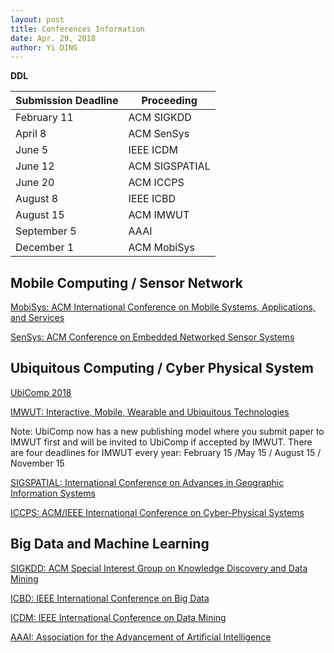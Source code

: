 ```yaml
---
layout: post
title: Conferences Information
date: Apr. 29, 2018
author: Yi DING
---
```


**DDL**

| Submission Deadline | Proceeding     |
| ------------------- | -------------- |
| February 11         | ACM SIGKDD     |
| April 8             | ACM SenSys     |
| June 5              | IEEE ICDM      |
| June 12             | ACM SIGSPATIAL |
| June 20             | ACM ICCPS      |
| August 8            | IEEE ICBD      |
| August 15           | ACM IMWUT      |
| September 5         | AAAI           |
| December 1          | ACM MobiSys    |



## Mobile Computing / Sensor Network

[MobiSys: ACM International Conference on Mobile Systems, Applications, and Services](https://www.sigmobile.org/mobisys/2018/)

[SenSys: ACM Conference on Embedded Networked Sensor Systems](http://sensys.acm.org/2018/)



## Ubiquitous Computing / Cyber Physical System

[UbiComp 2018](http://ubicomp.org/ubicomp2018/cfps/papers.html)

[IMWUT: Interactive, Mobile, Wearable and Ubiquitous Technologies](https://imwut.acm.org/)

Note: UbiComp now has a new publishing model where you submit paper to IMWUT first and will be invited to UbiComp if accepted by IMWUT. There are four deadlines for IMWUT every year:
February 15 /May 15 / August 15 / November 15

[SIGSPATIAL: International Conference on Advances in Geographic Information Systems](http://sigspatial2018.sigspatial.org/cfp/)

[ICCPS: ACM/IEEE International Conference on Cyber-Physical Systems](http://iccps.acm.org/)



## Big Data and Machine Learning 

[SIGKDD: ACM Special Interest Group on Knowledge Discovery and Data Mining](http://www.kdd.org/)

[ICBD: IEEE International Conference on Big Data](http://cci.drexel.edu/bigdata/bigdata2018/CallPapers.html)

[ICDM: IEEE International Conference on Data Mining](http://icdm2018.org/calls/call-for-papers/)

[AAAI: Association for the Advancement of Artificial Intelligence](https://aaai.org/Conferences/AAAI-19/aaai19call/)

